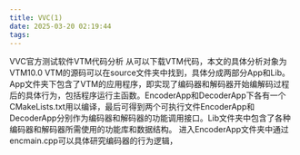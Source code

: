 ```yaml
---
title: VVC(1)
date: 2025-03-20 02:19:44
tags:
---
```


VVC官方测试软件VTM代码分析
从可以下载VTM代码，本文的具体分析对象为VTM10.0
VTM的源码可以在source文件夹中找到，具体分成两部分App和Lib。App文件夹下包含了VTM的应用程序，即实现了编码器和解码器开始编解码过程后的具体行为，包括程序运行主函数。EncoderApp和DecoderApp下各有一个CMakeLists.txt用以编译，最后可得到两个可执行文件EncoderApp和DecoderApp分别作为编码器和解码器的功能调用接口。Lib文件夹中包含了各种编码器和解码器所需使用的功能库和数据结构。
进入EncoderApp文件夹中通过encmain.cpp可以具体研究编码器的行为逻辑，